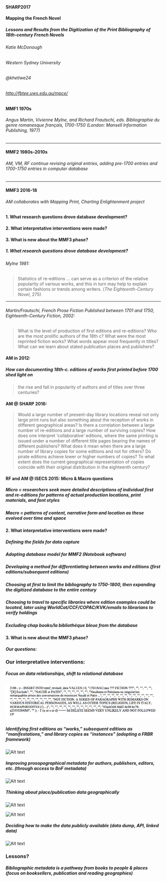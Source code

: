 #### SHARP2017

#### Mapping the French Novel
##### Lessons and Results from the Digitization of the Print Bibliography of 18th-century French Novels

###### Katie McDonough
###### Western Sydney University
###### @khetiwe24

###### http://fbtee.uws.edu.au/mpce/


#### MMF1		1970s	
###### Angus Martin, Vivienne Mylne, and Richard Frautschi, eds. *Bibliographie du genre romanesque français, 1700-1750* (London: Mansell Information Publishing, 1977)
---
#### MMF2		1980s-2010s 
###### AM, VM, RF continue revising original entries, adding pre-1700 entries and 1700-1750 entries in computer database
---
#### MMF3		2016-18	
###### AM collaborates with Mapping Print, Charting Enlightenment project


#### 1. What research questions drove database development?
#### 2. What interpretative interventions were made?
#### 3. What is new about the MMF3 phase?


##### 1. What research questions drove database development?
###### Mylne 1981:
> Statistics of re-editions ... can serve as a criterion of the relative popularity of various works, and this in turn may help to explain certain fashions or trends among writers. (*The Eighteenth-Century Novel*, 275) 
---
###### Martin/Frautschi, French Prose Fiction Published between 1701 and 1750, *Eighteenth-Century Fiction*, 2002: 
> What is the level of production of first editions and re-editions?
> Who are the most prolific authors of the 18th c?
> What were the most reprinted fiction works?
> What words appear most frequently in titles?
> What can we learn about stated publication places and publishers?


#### AM in 2012:
##### How can documenting 18th-c. editions of works first printed before 1700 shed light on 
> the rise and fall in popularity of authors and of titles over three centuries?


#### AM @ SHARP 2016:
> Would a large number of present-day library locations reveal not only large print runs but also something about the reception of works in different geographical areas?
> Is there a correlation between a large number of re-editions and a large number of surviving copies? 
> How does one interpret ‘collaborative’ editions, where the same printing is issued under a number of different title pages bearing the names of different publishers? What does it mean when there are a large number of library copies for some editions and not for others?
> Do pirate editions achieve lower or higher numbers of copies? 
> To what extent does the current geographical representation of copies coincide with their original distribution in the eighteenth century?


#### RF and AM @ ISECS 2015: Micro & Macro questions
##### Micro = researchers seek more detailed descriptions of individual first and re-editions for patterns of actual production locations, print materials, and font styles
##### Macro = patterns of content, narrative form and location as these evolved over time and space 


#### 2. What interpretative interventions were made?
##### Defining the fields for data capture
##### Adopting database model for MMF2 (Notebook software)
##### Developing a method for differentiating between works and editions (first editions/subsequent editions)
##### Choosing at first to limit the bibliography to 1750-1800, then expanding the digitized database to the entire century
##### Choosing to travel to specific libraries where edition examples could be located, later using WorldCat/CCF/COPAC/KVK/emails to librarians to verify holdings
##### Excluding chap books/la bibliothèque bleue from the database


#### 3. What is new about the MMF3 phase?	
##### Our questions: 


### Our interpretative interventions:
##### Focus on data relationships, shift to relational database
![Alt text](images/notebook_export.png)

##### Identifying first editions as “works,” subsequent editions as “manifestations,” and library copies as “instances” (adopting a FRBR framework)
![Alt text](/Users/katherinemcdonough/Documents/Github/kmcdono2.github.io/sharp2017/BnF_FRBR_example.jpg)


##### Improving prosopographical metadata for authors, publishers, editors, etc. (through access to BnF metadata)
![Alt text](/Users/katherinemcdonough/Documents/Github/kmcdono2.github.io/sharp2017bnf_export.png)


##### Thinking about place/publication data geographically
![Alt text](/Users/katherinemcdonough/Documents/Github/kmcdono2.github.io/sharp2017/fictitious_imprints.png)


![Alt text](/Users/katherinemcdonough/Documents/Github/kmcdono2.github.io/sharp2017/place_geolocation_errors.png)


##### Deciding how to make the data publicly available (data dump, API, linked data)
![Alt text](/Users/katherinemcdonough/Documents/Github/kmcdono2.github.io/sharp2017/FBTEE_download.png)


### Lessons?
##### Bibliographic metadata is a pathway from books to people & places (focus on booksellers, publication and reading geographies)


























